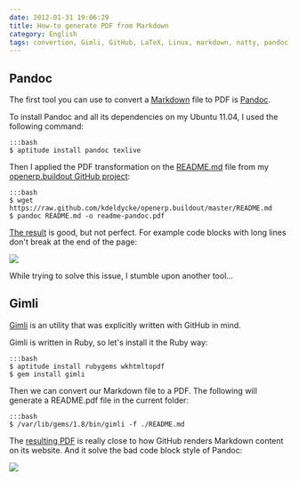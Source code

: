 ```yaml
---
date: 2012-01-31 19:06:29
title: How-to generate PDF from Markdown
category: English
tags: convertion, Gimli, GitHub, LaTeX, Linux, markdown, natty, pandoc, pdf, ruby, TeX, Ubuntu Natty Narwhal (11.04)
---
```


## Pandoc

The first tool you can use to convert a [Markdown](http://en.wikipedia.org/wiki/Markdown) file to PDF is [Pandoc](http://johnmacfarlane.net/pandoc/).

To install Pandoc and all its dependencies on my Ubuntu 11.04, I used the following command:

    :::bash
    $ aptitude install pandoc texlive

Then I applied the PDF transformation on the [README.md](https://github.com/kdeldycke/openerp.buildout/blob/master/README.md) file from my [openerp.buildout GitHub project](https://github.com/kdeldycke/openerp.buildout):

    :::bash
    $ wget https://raw.github.com/kdeldycke/openerp.buildout/master/README.md
    $ pandoc README.md -o readme-pandoc.pdf

[The result](/uploads/2012/readme-pandoc.pdf) is good, but not perfect. For example code blocks with long lines don't break at the end of the page:

![](/uploads/2012/pandoc-non-wraping-code-blocks.png)

While trying to solve this issue, I stumble upon another tool...

## Gimli

[Gimli](https://github.com/walle/gimli) is an utility that was explicitly written with GitHub in mind.

Gimli is written in Ruby, so let's install it the Ruby way:

    :::bash
    $ aptitude install rubygems wkhtmltopdf
    $ gem install gimli

Then we can convert our Markdown file to a PDF. The following will generate a README.pdf file in the current folder:

    :::bash
    $ /var/lib/gems/1.8/bin/gimli -f ./README.md

The [resulting PDF](/uploads/2012/readme-gimli.pdf) is really close to how GitHub renders Markdown content on its website. And it solve the bad code block style of Pandoc:

![](/uploads/2012/gimli-wraping-code-blocks.png)

